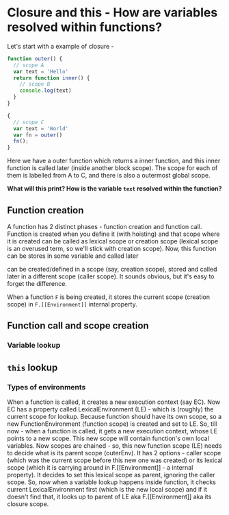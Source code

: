 # Closure and this - How are variables resolved within functions?

Let's start with a example of closure -

```js
function outer() {
  // scope A
  var text = 'Hello'
  return function inner() {
	// scope B
	console.log(text)  
  }
}

{
  // scope C
  var text = 'World'
  var fn = outer()
  fn();
}
```

Here we have a outer function which returns a inner function, and this inner function is called later (inside another block scope). The scope for each of them is labelled from A to C, and there is also a outermost global scope.

**What will this print? How is the variable `text` resolved within the function?**

## Function creation

A function has 2 distinct phases - function creation and function call.   
Function is created when you define it (with hoisting) and that scope where it is created can be called as lexical scope or creation scope (lexical scope is an overused term, so we'll stick with creation scope). Now, this function can be stores in some variable and called later 

can be created/defined in a scope (say, creation scope), stored and called later in a different scope (caller scope). 
 It sounds obvious, but it's easy to forget the difference. 

When a function `F` is being created, it stores the current scope (creation scope) in `F.[[Environment]]` internal property.

## Function call and scope creation

### Variable lookup

## `this` lookup

### Types of environments

When a function is called, it creates a new execution context (say EC). Now EC has a property called LexicalEnvironment (LE) - which is (roughly) the current scope for lookup. Because function should have its own scope, so a new FunctionEnvironment (function scope) is created and set to LE. So, till now - when a function is called, it gets a new execution context, whose LE points to a new scope. This new scope will contain function's own local variables. Now scopes are chained - so, this new function scope (LE) needs to decide what is its parent scope (outerEnv). It has 2 options - caller scope (which was the current scope before this new one was created) or its lexical scope (which it is carrying around in F.[[Environment]] - a internal property). It decides to set this lexical scope as parent, ignoring the caller scope. So, now when a variable lookup happens inside function, it checks current LexicalEnvironment first (which is the new local scope) and if it doesn't find that, it looks up to parent of LE aka F.[[Environment]] aka its closure scope.

<!--stackedit_data:
eyJoaXN0b3J5IjpbNTk1NDg0NDc1LC0xNjYyMzE2OTU2LC04OT
k2MzgxNzEsMjA3MTA2ODY5NSwxNzAzMTU5NzUyLC0yMDc2OTEx
NTA2LDEyMzY0MTIwNTQsLTIxMDIzOTY3MzYsMjA0NzQ5MjU4MF
19
-->